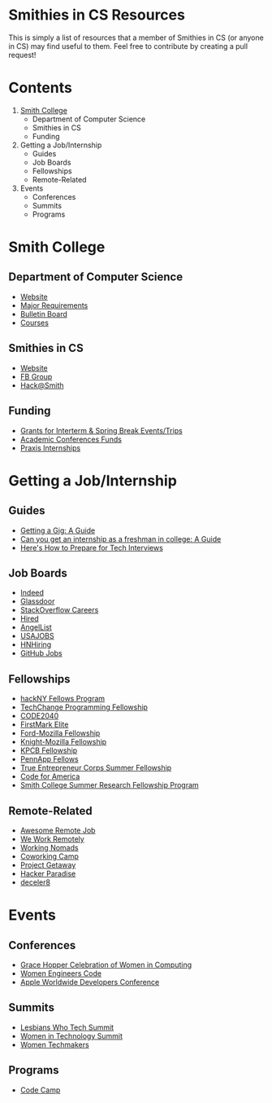 # Smithies in CS Resources
This is simply a list of resources that a member of Smithies in CS (or anyone in CS) may find useful to them. Feel free to contribute by creating a pull request!

# Contents
1. [Smith College](https://github.com/ralren/smithies-in-cs-resources#smith-college)
	- Department of Computer Science
    - Smithies in CS
    - Funding
2. Getting a Job/Internship
	- Guides
	- Job Boards
	- Fellowships
  	- Remote-Related
3. Events
	- Conferences
	- Summits
	- Programs




# Smith College

## Department of Computer Science
- [Website](http://cs.smith.edu/)
- [Major Requirements](http://cs.smith.edu/req_major.php)
- [Bulletin Board](http://www.cs.smith.edu/News/)
- [Courses](http://www.cs.smith.edu/courses.php)

## Smithies in CS
- [Website](http://sophia.smith.edu/smithcs/)
- [FB Group](https://www.facebook.com/groups/SmithiesInCS/?ref=browser)
- [Hack@Smith](http://hackatsmith.org/)

## Funding
- [Grants for Interterm & Spring Break Events/Trips](http://www.smith.edu/ssas/grants_breaks.php)
- [Academic Conferences Funds](http://www.smith.edu/doc/documents/STUDENTFUNDINGFORM2015-16_002.pdf)
- [Praxis Internships](http://www.smith.edu/acad_specialpraxis.php)


# Getting a Job/Internship

## Guides
- [Getting a Gig: A Guide](https://github.com/cassidoo/getting-a-gig)
- [Can you get an internship as a freshman in college: A Guide](https://www.reddit.com/r/cscareerquestions/comments/rghrs/can_you_get_an_internship_as_a_freshman_in/)
- [Here's How to Prepare for Tech Interviews](https://www.reddit.com/r/cscareerquestions/comments/1jov24/heres_how_to_prepare_for_tech_interviews/)

## Job Boards
- [Indeed](http://www.indeed.com/)
- [Glassdoor](http://www.glassdoor.com/)
- [StackOverflow Careers](http://careers.stackoverflow.com/)
- [Hired](https://hired.com/)
- [AngelList](https://angel.co/jobs)
- [USAJOBS](https://www.usajobs.gov/)
- [HNHiring](http://hnhiring.me/)
- [GitHub Jobs](https://jobs.github.com/)

## Fellowships
- [hackNY Fellows Program](https://apply.hackny.org/)
- [TechChange Programming Fellowship](https://www.techchange.org/fellowship/)
- [CODE2040](http://www.code2040.org/students/)
- [FirstMark Elite](http://firstmarkelite.com/)
- [Ford-Mozilla Fellowship](https://advocacy.mozilla.org/open-web-fellows/)
- [Knight-Mozilla Fellowship](https://opennews.org/what/fellowships/info/)
- [KPCB Fellowship](http://kpcbfellows.com/)
- [PennApp Fellows](http://www.pennappsfellows.com/)
- [True Entrepreneur Corps Summer Fellowship](https://trueventures.com/tec/)
- [Code for America](http://www.codeforamerica.org/)
- [Smith College Summer Research Fellowship Program](http://www.science.smith.edu/student-opportunities/surf/surf-application/)

## Remote-Related
- [Awesome Remote Job](https://github.com/lukasz-madon/awesome-remote-job#job-boards)
- [We Work Remotely](https://weworkremotely.com/)
- [Working Nomads](http://www.workingnomads.co/)
- [Coworking Camp](http://www.coworking-camp.com/)
- [Project Getaway](http://www.projectgetaway.com/)
- [Hacker Paradise](http://www.hackerparadise.org/)
- [deceler8](http://www.sierraymar.co/decelerate/#intro)

# Events

## Conferences
- [Grace Hopper Celebration of Women in Computing](http://ghc.anitaborg.org/)
- [Women Engineers Code](http://www.wecodeharvard.com/)
- [Apple Worldwide Developers Conference](https://developer.apple.com/wwdc/)

## Summits
- [Lesbians Who Tech Summit](http://lesbianswhotech.org/)
- [Women in Technology Summit](https://www.witi.com/conferences/)
- [Women Techmakers](https://www.womentechmakers.com)

## Programs
- [Code Camp](https://squareup.com/code-camp)

